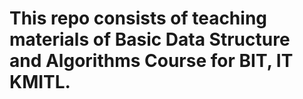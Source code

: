 # This repo consists of teaching materials of Basic Data Structure and Algorithms Course for BIT, IT KMITL.
